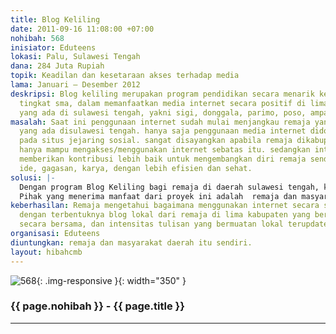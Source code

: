 ```yaml
---
title: Blog Keliling
date: 2011-09-16 11:08:00 +07:00
nohibah: 568
inisiator: Eduteens
lokasi: Palu, Sulawesi Tengah
dana: 284 Juta Rupiah
topik: Keadilan dan kesetaraan akses terhadap media
lama: Januari – Desember 2012
deskripsi: Blog keliling merupakan program pendidikan secara menarik kepada remaja
  tingkat sma, dalam memanfaatkan media internet secara positif di lima kabupaten
  yang ada di sulawesi tengah, yakni sigi, donggala, parimo, poso, ampana.
masalah: Saat ini penggunaan internet sudah mulai menjangkau remaja yang berada dikabupaten
  yang ada disulawesi tengah. hanya saja penggunaan media internet didominasi hanya
  pada situs jejaring sosial. sangat disayangkan apabila remaja dikabupaten (daerah)
  hanya mampu mengakses/menggunakan internet sebatas itu. sedangkan internet bisa
  memberikan kontribusi lebih baik untuk mengembangkan diri remaja sendiri untuk menyalurkan
  ide, gagasan, karya, dengan lebih efisien dan sehat.
solusi: |-
  Dengan program Blog Keliling bagi remaja di daerah sulawesi tengah, khususnya kabupaten. kami mencoba untuk memberikan sosialisasi atau pengetahuan mengenai penggunaan blog. dan ini kita lakukan secara keliling dan menarik. sehingga kami bisa menularkan antusias menulis dalam blog. sehingga blog mereka bisa menjadi tempat untuk menyalurkan pemikiran dan gagasan tentunya untuk daerah mereka masing-masing.ini juga bisa meminimalisir remaja yang hanya menggunakan internet sebatas akses situs jejaring social.
  Pihak yang menerima manfaat dari proyek ini adalah  remaja dan masyarakat daerah itu sendiri.
keberhasilan: Remaja mengetahui bagaimana menggunakan internet secara sehat dan positif,
  dengan terbentuknya blog lokal dari remaja di lima kabupaten yang berbeda yang dikelola
  secara bersama, dan intensitas tulisan yang bermuatan lokal terupdate secara baik.
organisasi: Eduteens
diuntungkan: remaja dan masyarakat daerah itu sendiri.
layout: hibahcmb
---
```


![568](/static/img/hibahcmb/568.png){: .img-responsive }{: width="350" }

### {{ page.nohibah }} - {{ page.title }}

---
